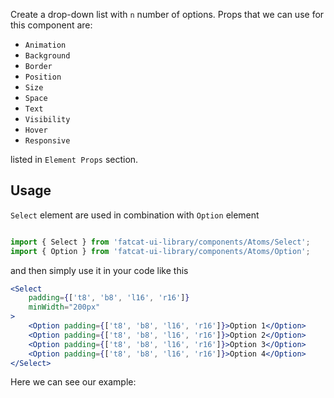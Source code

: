 Create a drop-down list with `n` number of options. Props that we can use for this component are:

- `Animation`
- `Background`
- `Border`
- `Position`
- `Size`
- `Space`
- `Text`
- `Visibility`
- `Hover`
- `Responsive`

listed in `Element Props` section.

## Usage 

`Select` element are used in combination with `Option` element

```jsx

import { Select } from 'fatcat-ui-library/components/Atoms/Select';
import { Option } from 'fatcat-ui-library/components/Atoms/Option';

```

and then simply use it in your code like this

```jsx
<Select
	padding={['t8', 'b8', 'l16', 'r16']}
	minWidth="200px"
>
	<Option padding={['t8', 'b8', 'l16', 'r16']}>Option 1</Option>
	<Option padding={['t8', 'b8', 'l16', 'r16']}>Option 2</Option>
	<Option padding={['t8', 'b8', 'l16', 'r16']}>Option 3</Option>
	<Option padding={['t8', 'b8', 'l16', 'r16']}>Option 4</Option>
</Select>
```

Here we can see our example:
